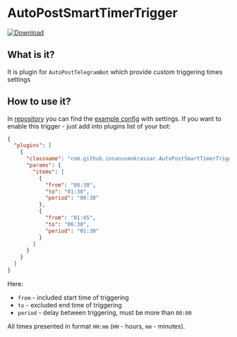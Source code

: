 # AutoPostSmartTimerTrigger

[ ![Download](https://api.bintray.com/packages/insanusmokrassar/StandardRepository/AutoPostSmartTimerTrigger/images/download.svg) ](https://bintray.com/insanusmokrassar/StandardRepository/AutoPostSmartTimerTrigger/_latestVersion)

## What is it?

It is plugin for `AutoPostTelegramBot` which provide custom triggering
times settings

## How to use it?

In [repository](https://github.com/InsanusMokrassar/AutoPostSmartTimerTrigger)
you can find the [example config](https://github.com/InsanusMokrassar/AutoPostSmartTimerTrigger/blob/master/example.config.json)
with settings. If you want to enable this trigger - just add into plugins list
of your bot:

```json
{
  "plugins": [
    {
      "classname": "com.github.insanusmokrassar.AutoPostSmartTimerTrigger.SmartTimerTriggerPlugin",
      "params": {
        "items": [
          {
            "from": "00:30",
            "to": "01:30",
            "period": "00:30"
          },
          {
            "from": "01:45",
            "to": "06:30",
            "period": "01:30"
          }
        ]
      }
    }
  ]
}
```

Here:

* `from` - included start time of triggering
* `to` - excluded end time of triggering
* `period` - delay between triggering, must be more than `00:00`

All times presented in format `HH:mm` (`HH` - hours, `mm` - minutes).
